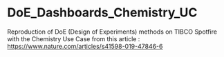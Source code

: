 # DoE_Dashboards_Chemistry_UC
Reproduction of DoE (Design of Experiments) methods on TIBCO Spotfire with the Chemistry Use Case from this article : https://www.nature.com/articles/s41598-019-47846-6 
